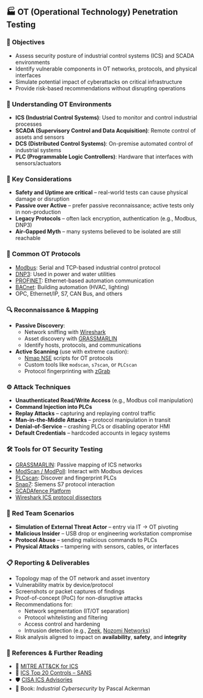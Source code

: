 ## 🏭 OT (Operational Technology) Penetration Testing

### 🎯 Objectives
- Assess security posture of industrial control systems (ICS) and SCADA environments
- Identify vulnerable components in OT networks, protocols, and physical interfaces
- Simulate potential impact of cyberattacks on critical infrastructure
- Provide risk-based recommendations without disrupting operations

### 🧭 Understanding OT Environments
- **ICS (Industrial Control Systems)**: Used to monitor and control industrial processes
- **SCADA (Supervisory Control and Data Acquisition)**: Remote control of assets and sensors
- **DCS (Distributed Control Systems)**: On-premise automated control of industrial systems
- **PLC (Programmable Logic Controllers)**: Hardware that interfaces with sensors/actuators

### 🛑 Key Considerations
- **Safety and Uptime are critical** – real-world tests can cause physical damage or disruption
- **Passive over Active** – prefer passive reconnaissance; active tests only in non-production
- **Legacy Protocols** – often lack encryption, authentication (e.g., Modbus, DNP3)
- **Air-Gapped Myth** – many systems believed to be isolated are still reachable

### 📡 Common OT Protocols
- [Modbus](https://modbus.org): Serial and TCP-based industrial control protocol
- [DNP3](https://en.wikipedia.org/wiki/DNP3): Used in power and water utilities
- [PROFINET](https://us.profinet.com/): Ethernet-based automation communication
- [BACnet](https://www.bacnet.org/): Building automation (HVAC, lighting)
- OPC, Ethernet/IP, S7, CAN Bus, and others

### 🔍 Reconnaissance & Mapping
- **Passive Discovery**:
  - Network sniffing with [Wireshark](https://www.wireshark.org/)
  - Asset discovery with [GRASSMARLIN](https://github.com/nsacyber/GRASSMARLIN)
  - Identify hosts, protocols, and communications
- **Active Scanning** (use with extreme caution):
  - [Nmap NSE](https://nmap.org/nsedoc/) scripts for OT protocols
  - Custom tools like `modscan`, `s7scan`, or `PLCscan`
  - Protocol fingerprinting with [zGrab](https://github.com/zmap/zgrab)

### ⚙️ Attack Techniques
- **Unauthenticated Read/Write Access** (e.g., Modbus coil manipulation)
- **Command Injection into PLCs**
- **Replay Attacks** – capturing and replaying control traffic
- **Man-in-the-Middle Attacks** – protocol manipulation in transit
- **Denial-of-Service** – crashing PLCs or disabling operator HMI
- **Default Credentials** – hardcoded accounts in legacy systems

### 🛠 Tools for OT Security Testing
- [GRASSMARLIN](https://github.com/nsacyber/GRASSMARLIN): Passive mapping of ICS networks
- [ModScan / ModPoll](https://www.modbusdriver.com/modpoll.html): Interact with Modbus devices
- [PLCscan](https://github.com/hackercast/PLCscan): Discover and fingerprint PLCs
- [Snap7](http://snap7.sourceforge.net/): Siemens S7 protocol interaction
- [SCADAfence Platform](https://www.scadafence.com/)
- [Wireshark ICS protocol dissectors](https://wiki.wireshark.org/Modbus)

### 🧪 Red Team Scenarios
- **Simulation of External Threat Actor** – entry via IT → OT pivoting
- **Malicious Insider** – USB drop or engineering workstation compromise
- **Protocol Abuse** – sending malicious commands to PLCs
- **Physical Attacks** – tampering with sensors, cables, or interfaces

### 📋 Reporting & Deliverables
- Topology map of the OT network and asset inventory
- Vulnerability matrix by device/protocol
- Screenshots or packet captures of findings
- Proof-of-concept (PoC) for non-disruptive attacks
- Recommendations for:
  - Network segmentation (IT/OT separation)
  - Protocol whitelisting and filtering
  - Access control and hardening
  - Intrusion detection (e.g., [Zeek](https://zeek.org/), [Nozomi Networks](https://www.nozominetworks.com/))
- Risk analysis aligned to impact on **availability**, **safety**, and **integrity**

### 🧠 References & Further Reading
- 🧩 [MITRE ATT&CK for ICS](https://attack.mitre.org/matrices/ics/)
- 🧠 [ICS Top 20 Controls – SANS](https://www.sans.org/white-papers/top-20-critical-controls/)
- 🛡 [CISA ICS Advisories](https://www.cisa.gov/news-events/ics-advisories)
- 📘 Book: _Industrial Cybersecurity_ by Pascal Ackerman
